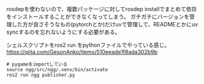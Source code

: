 rosdepを使わないので、複数パッケージに対してrosdep installでまとめて依存をインストールすることができなくなってしまう。
ガチガチにバージョンを管理した方が良さそうなもの(pytorchとか)だけuvで管理して、READMEとかにuv syncするのを忘れないようにする必要がある。

シェルスクリプトをros2 run <package> <sh file>をpythonファイルでやっている感じ。
https://qiita.com/GesonAnko/items/510eeade1f8ada302b9b

```
# pygameをimportしている
source ngg/src/ngg/.venv/bin/activate
ros2 run ngg publisher.py
```
